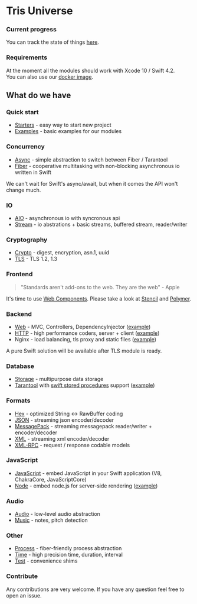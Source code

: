 # Tris Universe

### Current progress
You can track the state of things [here](https://github.com/orgs/tris-foundation/projects/1).

### Requirements

At the moment all the modules should work with Xcode 10 / Swift 4.2.<br>
You can also use our [docker image](https://github.com/tris-foundation/docker).<br>

## What do we have

### Quick start

* [Starters](https://github.com/tris-foundation/starters) - easy way to start new project
* [Examples](https://github.com/tris-foundation/examples) - basic examples for our modules

### Concurrency

* [Async](https://github.com/tris-foundation/async) - simple abstraction to switch between Fiber / Tarantool
* [Fiber](https://github.com/tris-foundation/fiber) - cooperative multitasking with non-blocking asynchronous io written in Swift

We can't wait for Swift's async/await, but when it comes the API won't change much.

### IO

* [AIO](https://github.com/tris-foundation/aio) - asynchronous io with syncronous api
* [Stream](https://github.com/tris-foundation/stream) - io abstrations + basic streams, buffered stream, reader/writer

### Cryptography

* [Crypto](https://github.com/tris-foundation/crypto) - digest, encryption, asn.1, uuid
* [TLS](https://github.com/tris-foundation/tls) - TLS 1.2, 1.3

### Frontend

> "Standards aren't add-ons to the web. They are the web" - Apple

It's time to use [Web Components](https://webcomponents.org).
Please take a look at [Stencil](https://stenciljs.com) and [Polymer](https://www.polymer-project.org).

### Backend

* [Web](https://github.com/tris-foundation/web) - MVC, Controllers, DependencyInjector ([example](https://github.com/tris-foundation/examples/tree/master/web))
* [HTTP](https://github.com/tris-foundation/http) - high performance coders, server + client ([example](https://github.com/tris-foundation/examples/tree/master/http))
* Nginx - load balancing, tls proxy and static files ([example](https://github.com/tris-foundation/examples/tree/master/nginx-spa))

A pure Swift solution will be available after TLS module is ready.<br>

### Database

* [Storage](https://github.com/tris-foundation/storage) - multipurpose data storage
* [Tarantool](https://github.com/tris-foundation/tarantool) with [swift stored procedures](https://github.com/tris-foundation/tarantool#tarantool-module) support ([example](https://github.com/tris-foundation/examples/tree/master/tarantool))<br>

### Formats

* [Hex](https://github.com/tris-foundation/hex) - optimized String <-> RawBuffer coding
* [JSON](https://github.com/tris-foundation/json) - streaming json encoder/decoder
* [MessagePack](https://github.com/tris-foundation/messagepack) - streaming messagepack reader/writer + encoder/decoder
* [XML](https://github.com/tris-foundation/xml) - streaming xml encoder/decoder
* [XML-RPC](https://github.com/tris-foundation/xml-rpc) - request / response codable models

### JavaScript

* [JavaScript](https://github.com/tris-foundation/javascript) - embed JavaScript in your Swift application (V8, ChakraCore, JavaScriptCore)
* [Node](https://github.com/tris-foundation/node) - embed node.js for server-side rendering ([example](https://github.com/tris-foundation/examples/tree/master/web))

### Audio

* [Audio](https://github.com/tris-foundation/audio) - low-level audio abstraction
* [Music](https://github.com/tris-foundation/music) - notes, pitch detection

### Other

* [Process](https://github.com/tris-foundation/process) - fiber-friendly process abstraction
* [Time](https://github.com/tris-foundation/time) - high precision time, duration, interval
* [Test](https://github.com/tris-foundation/test) - convenience shims

### Contribute

Any contributions are very welcome. If you have any question feel free to open an issue.<br/>
